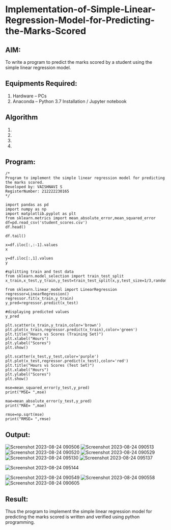 # Implementation-of-Simple-Linear-Regression-Model-for-Predicting-the-Marks-Scored

## AIM:
To write a program to predict the marks scored by a student using the simple linear regression model.

## Equipments Required:
1. Hardware – PCs
2. Anaconda – Python 3.7 Installation / Jupyter notebook

## Algorithm
1. 
2. 
3. 
4. 

## Program:
```
/*
Program to implement the simple linear regression model for predicting the marks scored.
Developed by: VAISHNAVI S
RegisterNumber: 212222230165  
*/
```
```
import pandas as pd
import numpy as np
import matplotlib.pyplot as plt
from sklearn.metrics import mean_absolute_error,mean_squared_error
df=pd.read_csv('student_scores.csv')
df.head()

df.tail()

x=df.iloc[:,:-1].values
x

y=df.iloc[:,1].values
y

#splitting train and test data
from sklearn.model_selection import train_test_split
x_train,x_test,y_train,y_test=train_test_split(x,y,test_size=1/3,random_state=0)

from sklearn.linear_model import LinearRegression
regressor=LinearRegression()
regressor.fit(x_train,y_train)
y_pred=regressor.predict(x_test)

#displaying predicted values
y_pred

plt.scatter(x_train,y_train,color='brown')
plt.plot(x_train,regressor.predict(x_train),color='green')
plt.title("Hours vs Scores (Training Set)")
plt.xlabel("Hours")
plt.ylabel("Scores")
plt.show()

plt.scatter(x_test,y_test,color='purple')
plt.plot(x_test,regressor.predict(x_test),color='red')
plt.title("Hours vs Scores (Test Set)")
plt.xlabel("Hours")
plt.ylabel("Scores")
plt.show()

mse=mean_squared_error(y_test,y_pred)
print("MSE= ",mse)

mae=mean_absolute_error(y_test,y_pred)
print("MAE= ",mae)

rmse=np.sqrt(mse)
print("RMSE= ",rmse)
```
## Output:
![Screenshot 2023-08-24 090506](https://github.com/Vaishnavi-saravanan/Implementation-of-Simple-Linear-Regression-Model-for-Predicting-the-Marks-Scored/assets/118541897/525e207b-4ef9-42d9-89d3-b06d8fc5946b)
![Screenshot 2023-08-24 090513](https://github.com/Vaishnavi-saravanan/Implementation-of-Simple-Linear-Regression-Model-for-Predicting-the-Marks-Scored/assets/118541897/541e04e1-279c-4fa9-8b42-0f3df88985b7)
![Screenshot 2023-08-24 090520](https://github.com/Vaishnavi-saravanan/Implementation-of-Simple-Linear-Regression-Model-for-Predicting-the-Marks-Scored/assets/118541897/a617b3b2-deb5-4427-a39d-763c8e37bf4e)
![Screenshot 2023-08-24 090529](https://github.com/Vaishnavi-saravanan/Implementation-of-Simple-Linear-Regression-Model-for-Predicting-the-Marks-Scored/assets/118541897/a7851792-4ff0-4187-a992-fc18747d179e)
![Screenshot 2023-08-24 095130](https://github.com/Vaishnavi-saravanan/Implementation-of-Simple-Linear-Regression-Model-for-Predicting-the-Marks-Scored/assets/118541897/f0e8ff61-5231-4fb2-a6d9-c4b7b24ba163)
![Screenshot 2023-08-24 095137](https://github.com/Vaishnavi-saravanan/Implementation-of-Simple-Linear-Regression-Model-for-Predicting-the-Marks-Scored/assets/118541897/c340470b-1ed8-4dbb-af36-e215ee6d8853)


![Screenshot 2023-08-24 095144](https://github.com/Vaishnavi-saravanan/Implementation-of-Simple-Linear-Regression-Model-for-Predicting-the-Marks-Scored/assets/118541897/82c79516-9123-4978-b236-48cc5aac6864)



![Screenshot 2023-08-24 090549](https://github.com/Vaishnavi-saravanan/Implementation-of-Simple-Linear-Regression-Model-for-Predicting-the-Marks-Scored/assets/118541897/55131d4e-4721-499b-85c6-0b4fb000659a)
![Screenshot 2023-08-24 090558](https://github.com/Vaishnavi-saravanan/Implementation-of-Simple-Linear-Regression-Model-for-Predicting-the-Marks-Scored/assets/118541897/c34fef43-115d-4cef-b60c-de546449c2ce)
![Screenshot 2023-08-24 090605](https://github.com/Vaishnavi-saravanan/Implementation-of-Simple-Linear-Regression-Model-for-Predicting-the-Marks-Scored/assets/118541897/1ae04315-b235-4bcf-917b-21f37e81b6d9)
## Result:
Thus the program to implement the simple linear regression model for predicting the marks scored is written and verified using python programming.
